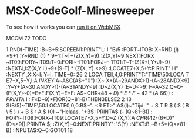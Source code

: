 # MSX-CodeGolf-Minesweeper

To see how it works you can [run it on WebMSX](https://webmsx.org/?basic_run=mines.bas&disk=https://github.com/Jacco/MSX-Minesweeper-Codegolf/blob/main/Minesweeper.dsk?raw=true)

MCCM 72 TODO

1 RND(-TlME) :B~B+5:SCREEN1:PRINT"L:
I "B\5 :FORT~lTOB: X~RND (l) *9+1 :Y~RND (1) *
9+1:T~T+(Z(X,Y)~9) :Z(X,Y)~9:NEXT:FORX ~lT09:FORY~lT09:T~0:FORI~-lT01:FORJ~- 1T01:T~T-(Z(X+I,Y+J)~9) :NEXTJ,I:Z(X,Y
i )~9+(9-T) * (Z(X, Y) <>9) :LOCATE7+X,5+Y:P RINT" H" :NEXTY ,X:X~l: Y~l: TIME~0: 26 2 LOCA TEll,4,0:PRINT"T:"TIME\50:LOCA T E7+X,5+Y,l:A$~INKEY$:A~ASC(A$+"0") :X~ X+(A~29ANDX>1)-(A~28ANDX<9) :Y~Y+(A~30 ANDY>1)-(A~31ANDY<9) :D~Z(X,Y) :E~D<>9: F~A~32:Q~Q-(F(X,Y)~0)*E*F:F(X,Y)~E*F: A$~CHR$«48+D)*E*F-42*(A~66)) :PRINT A$
I :IF«D~9)*F)OR(Q~81-B)THEN3ELSE2 2 13 S(B\5)~TIME\50:LOCATE0,0,0:B$~". <R ET>":A$(l)~"Tijd: " + S T R $ ( S ( B \ 5 ) ) + B $ : A
$ (0) ~"Helaas. "+B$ :PRINTA$ (- (Q~81-B)) : FORY~lT09:FORX~lT09:LOCATE7+X,5+Y:D~Z (X,Y):A$~CHR$(42-(6+D)*(D<>9)):PRINTA $; :Z(X,Y)~0:NEXT:PRINTY":"S(Y) :NEXT:B
~B+5*(Q<>81-B) :INPUTA$:Q~0:GOT01 18
